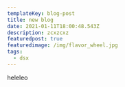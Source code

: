 ```yaml
---
templateKey: blog-post
title: new blog
date: 2021-01-11T18:00:48.543Z
description: zcxzcxz
featuredpost: true
featuredimage: /img/flavor_wheel.jpg
tags:
  - dsx
---
```

heleleo